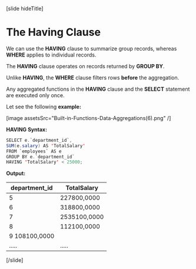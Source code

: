 [slide hideTitle]

# The Having Clause

We can use the **HAVING** clause to summarize group records, whereas **WHERE** applies to individual records.

The **HAVING** clause operates on records returned by **GROUP BY**.

Unlike **HAVING**, the **WHERE** clause filters rows **before** the aggregation.

Any aggregated functions in the **HAVING** clause and the **SELECT** statement are executed only once.

Let see the following **example:**

[image assetsSrc="Built-in-Functions-Data-Aggregations(6).png" /]

**HAVING Syntax:**

``` java
SELECT e.`department_id`,
SUM(e.salary) AS 'TotalSalary'
FROM `employees` AS e
GROUP BY e.`department_id`
HAVING 'TotalSalary' < 25000;
```

**Output:**

| department_id | TotalSalary |
| --- | --- |
| 5 | 227800,0000 |
| 6 | 318800,0000 |
| 7 | 2535100,0000 |
| 8 | 112100,0000 |
| 9 108100,0000 |
| ..... | ..... |



[/slide]
